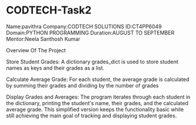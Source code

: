 # CODTECH-Task2
Name:pavithra
Company:CODTECH SOLUTIONS
ID:CT4PP6049
Domain:PYTHON PROGRAMMING
Duration:AUGUST TO SEPTEMBER
Mentor:Neela Santhosh Kumar

Overview Of The Project

Store Student Grades:
A dictionary grades_dict is used to store student names as keys and their grades as a list.

Calculate Average Grade:
For each student, the average grade is calculated by summing their grades and dividing by the number of grades

Display Grades and Averages:
The program iterates through each student in the dictionary, printing the student's name, their grades, and the calculated average grade.
This simplified version keeps the functionality basic while still achieving the main goal of tracking and displaying student grades.








